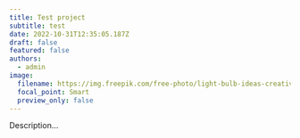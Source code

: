 ```yaml
---
title: Test project
subtitle: test
date: 2022-10-31T12:35:05.187Z
draft: false
featured: false
authors:
  - admin
image:
  filename: https://img.freepik.com/free-photo/light-bulb-ideas-creative-diagram-concept_53876-92925.jpg?w=1380&t=st=1667220086~exp=1667220686~hmac=8d9170595f84bb061fc1d283a7e27fb7a6b31d2ac17adb9bd463e65dbb2515f8
  focal_point: Smart
  preview_only: false
---
```

D﻿escription...